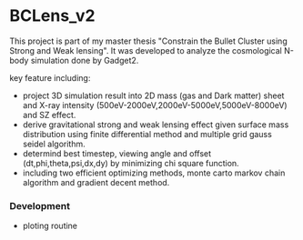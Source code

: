 # BCLens_v2 

This project is part of my master thesis "Constrain the Bullet Cluster using Strong and Weak lensing". 
It was developed to analyze the cosmological N-body simulation done by Gadget2.

key feature including:
- project 3D simulation result into 2D mass (gas and Dark matter) sheet and X-ray intensity (500eV-2000eV,2000eV-5000eV,5000eV-8000eV) and SZ effect.
- derive gravitational strong and weak lensing effect given surface mass distribution using finite differential method and multiple grid gauss seidel algorithm.
- determind best timestep, viewing angle and offset (dt,phi,theta,psi,dx,dy) by minimizing chi square function.
- including two efficient optimizing methods, monte carto markov chain algorithm and gradient decent method.

### Development
- ploting routine
